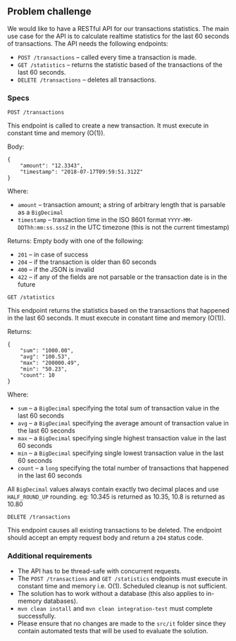 ## Problem challenge

We would like to have a RESTful API for our transactions statistics. The main use case for the API is to calculate
realtime statistics for the last 60 seconds of transactions.
The API needs the following endpoints:

- `POST /transactions` – called every time a transaction is made.
- `GET /statistics` – returns the statistic based of the transactions of the last 60
  seconds.
- `DELETE /transactions` – deletes all transactions.

### Specs

`POST /transactions`

This endpoint is called to create a new transaction. It must execute in constant time and memory (O(1)).

Body:

```
{
    "amount": "12.3343",
    "timestamp": "2018-07-17T09:59:51.312Z"
}
```

Where:

- `amount` – transaction amount; a string of arbitrary length that is parsable as a
  `BigDecimal`
- `timestamp` – transaction time in the ISO 8601 format
  `YYYY-MM-DDThh:mm:ss.sssZ` in the UTC timezone (this is not the current timestamp)

Returns: Empty body with one of the following:

- `201` – in case of success
- `204` – if the transaction is older than 60 seconds
- `400` – if the JSON is invalid
- `422` – if any of the fields are not parsable or the transaction date is in the
  future

`GET /statistics`

This endpoint returns the statistics based on the transactions that happened in the last 60 seconds. It must execute in
constant time and memory (O(1)).

Returns:

```
{
    "sum": "1000.00",
    "avg": "100.53",
    "max": "200000.49",
    "min": "50.23",
    "count": 10
}
```

Where:

- `sum` – a `BigDecimal` specifying the total sum of transaction value in the last 60
  seconds
- `avg` – a `BigDecimal` specifying the average amount of transaction value in the
  last 60 seconds
- `max` – a `BigDecimal` specifying single highest transaction value in the last 60
  seconds
- `min` – a `BigDecimal` specifying single lowest transaction value in the last 60
  seconds
- `count` – a `long` specifying the total number of transactions that happened in
  the last 60 seconds

All `BigDecimal` values always contain exactly two decimal places and use `HALF_ROUND_UP` rounding. eg: 10.345 is
returned as 10.35, 10.8 is returned as 10.80

`DELETE /transactions`

This endpoint causes all existing transactions to be deleted.
The endpoint should accept an empty request body and return a `204` status code.

### Additional requirements

- The API has to be thread-safe with concurrent requests.
- The `POST /transactions` and `GET /statistics` endpoints must execute in
  constant time and memory i.e. O(1). Scheduled cleanup is not sufficient.
- The solution has to work without a database (this also applies to in-memory
  databases).
- `mvn clean install` and `mvn clean integration-test` must complete successfully.
- Please ensure that no changes are made to the `src/it` folder since they contain
  automated tests that will be used to evaluate the solution.
